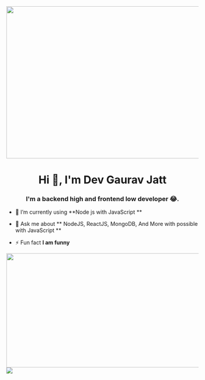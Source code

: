 
<img src="https://i.ibb.co/0qY1Jsq/F7i6-ID4-WEAM0-a-D.jpg" width="900" height="400">

<h1 align="center">Hi 👋, I'm Dev Gaurav Jatt</h1>
<h3 align="center">I'm a backend high and frontend low developer 😂.</h3>

- 🌱 I’m currently using **Node js with JavaScript **


- 💬 Ask me about ** NodeJS, ReactJS, MongoDB, And More with possible with JavaScript  **

- ⚡ Fun fact **I am funny**


<img src="https://github-readme-stats.vercel.app/api/top-langs/?username=devgauravjatt&layout=donut" width="900" height="300">
<img src="https://i.pinimg.com/1200x/09/76/15/09761501f31eaf1c9995925a4dbb7dbf.jpg">
